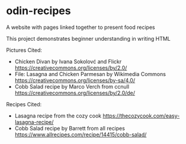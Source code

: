 # odin-recipes

A website with pages linked together to present food recipes

This project demonstrates beginner understanding in writing HTML

Pictures Cited:
 - Chicken Divan by Ivana Sokolovć and Flickr
   https://creativecommons.org/licenses/by/2.0/
 - File: Lasagna and Chicken Parmesan by Wikimedia Commons
   https://creativecommons.org/licenses/by-sa/4.0/
 - Cobb Salad recipe by Marco Verch from ccnull
   https://creativecommons.org/licenses/by/2.0/de/

 Recipes Cited:
 - Lasagna recipe from the cozy cook
   https://thecozycook.com/easy-lasagna-recipe/
 - Cobb Salad recipe by Barrett from all recipes
   https://www.allrecipes.com/recipe/14415/cobb-salad/